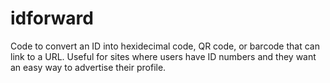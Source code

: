 # idforward

Code to convert an ID into hexidecimal code, QR code, or barcode that can link to a URL. Useful for sites where users have ID numbers and they want an easy way to advertise their profile.
